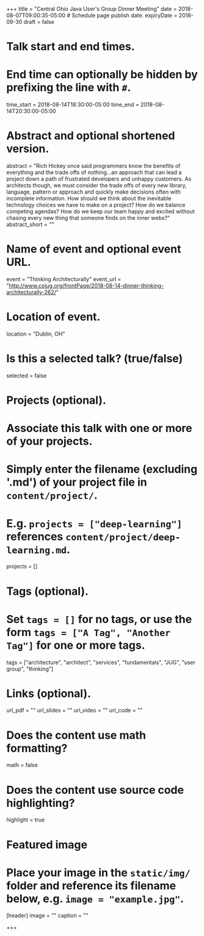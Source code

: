 +++
title = "Central Ohio Java User's Group Dinner Meeting"
date = 2018-08-07T09:00:35-05:00  # Schedule page publish date.
expiryDate = 2018-09-30
draft = false

# Talk start and end times.
#   End time can optionally be hidden by prefixing the line with `#`.
time_start = 2018-08-14T18:30:00-05:00
time_end = 2018-08-14T20:30:00-05:00

# Abstract and optional shortened version.
abstract = "Rich Hickey once said programmers know the benefits of everything and the trade offs of nothing…an approach that can lead a project down a path of frustrated developers and unhappy customers. As architects though, we must consider the trade offs of every new library, language, pattern or approach and quickly make decisions often with incomplete information. How should we think about the inevitable technology choices we have to make on a project? How do we balance competing agendas? How do we keep our team happy and excited without chasing every new thing that someone finds on the inner webs?"
abstract_short = ""

# Name of event and optional event URL.
event = "Thinking Architecturally"
event_url = "http://www.cojug.org/frontPage/2018-08-14-dinner-thinking-architecturally-262/"

# Location of event.
location = "Dublin, OH"

# Is this a selected talk? (true/false)
selected = false

# Projects (optional).
#   Associate this talk with one or more of your projects.
#   Simply enter the filename (excluding '.md') of your project file in `content/project/`.
#   E.g. `projects = ["deep-learning"]` references `content/project/deep-learning.md`.
projects = []

# Tags (optional).
#   Set `tags = []` for no tags, or use the form `tags = ["A Tag", "Another Tag"]` for one or more tags.
tags = ["architecture", "architect", "services", "fundamentals", "JUG", "user group", "thinking"]

# Links (optional).
url_pdf = ""
url_slides = ""
url_video = ""
url_code = ""

# Does the content use math formatting?
math = false

# Does the content use source code highlighting?
highlight = true

# Featured image
# Place your image in the `static/img/` folder and reference its filename below, e.g. `image = "example.jpg"`.
[header]
image = ""
caption = ""

+++
